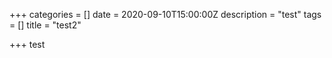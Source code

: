 +++
categories = []
date = 2020-09-10T15:00:00Z
description = "test"
tags = []
title = "test2"

+++
test